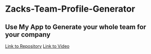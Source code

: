 # Zacks-Team-Profile-Generator

## Use My App to Generate your whole team for your company

[Link to Repository](https://github.com/yks2728/Zacks-Team-Profile-Generator)
[Link to Video](https://watch.screencastify.com/v/DqvQuXlyKCJQjiJlwDHa)